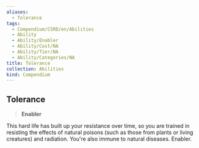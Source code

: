 ```yaml
---
aliases:
  - Tolerance
tags:
  - Compendium/CSRD/en/Abilities
  - Ability
  - Ability/Enabler
  - Ability/Cost/NA
  - Ability/Tier/NA
  - Ability/Categories/NA
title: Tolerance
collection: Abilities
kind: Compendium
---
```

## Tolerance  
>**Enabler**
  
This hard life has built up your resistance over time, so you are trained in resisting the effects of natural poisons (such as those from plants or living creatures) and radiation. You're also immune to natural diseases. Enabler.